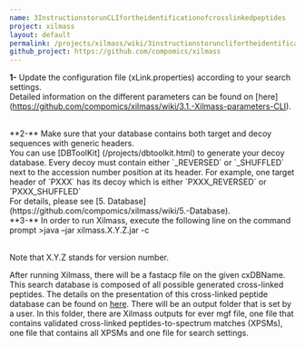 ```yaml
---
name: 3InstructionstorunCLIfortheidentificationofcrosslinkedpeptides
project: xilmass
layout: default
permalink: /projects/xilmass/wiki/3instructionstorunclifortheidentificationofcrosslinkedpeptides.html
github_project: https://github.com/compomics/xilmass
---
```


**1-** Update the configuration file (xLink.properties) according to your search settings.
<br> 
 Detailed information on the different parameters can be found on [here] (https://github.com/compomics/xilmass/wiki/3.1.-Xilmass-parameters-CLI).
 
<br>
**2-** Make sure that your database contains both target and decoy sequences with generic headers.
<br> You can use [DBToolKit] (/projects/dbtoolkit.html) to generate your decoy database. Every decoy must contain either `_REVERSED` or `_SHUFFLED` next to the accession number position at its header. For example, one target header of `PXXX` has its decoy which is either `PXXX_REVERSED` or `PXXX_SHUFFLED` 
<br> For details, please see [5. Database](https://github.com/compomics/xilmass/wiki/5.-Database). 

<br>
**3-** In order to run Xilmass, execute the following line on the command prompt
>java –jar xilmass.X.Y.Z.jar -c 

<br> Note that X.Y.Z stands for version number.

After running Xilmass, there will be a fastacp file on the given cxDBName. This search database is composed  of all possible generated cross-linked peptides. The details on the presentation of this cross-linked peptide database can be found on [here](https://github.com/compomics/xilmass/wiki/5.-Database). There will be an output folder that is set by a user. In this folder, there are Xilmass outputs for ever mgf file, one file that contains validated cross-linked peptides-to-spectrum matches (XPSMs), one file that contains all XPSMs and one file for search settings. 
